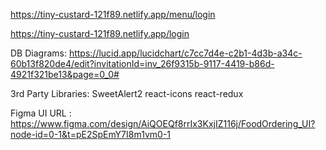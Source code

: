 https://tiny-custard-121f89.netlify.app/menu/login


https://tiny-custard-121f89.netlify.app/login


DB Diagrams: https://lucid.app/lucidchart/c7cc7d4e-c2b1-4d3b-a34c-60b13f820de4/edit?invitationId=inv_26f9315b-9117-4419-b86d-4921f321be13&page=0_0#


3rd Party Libraries: SweetAlert2
                     react-icons
                     react-redux

Figma UI URL : https://www.figma.com/design/AiQOEQf8rrIx3KxjIZ116j/FoodOrdering_UI?node-id=0-1&t=pE2SpEmY7I8m1vm0-1

